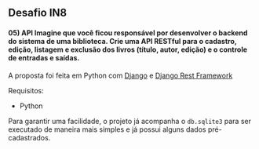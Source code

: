 ## Desafio IN8 
#### 05) API Imagine que você ficou responsável por desenvolver o backend do sistema de uma biblioteca. Crie uma API RESTful para o cadastro, edição, listagem e exclusão dos livros (título, autor, edição) e o controle de entradas e saídas.
A proposta foi feita em Python com [Django](https://www.djangoproject.com/) e [Django Rest Framework](https://www.django-rest-framework.org/) 

Requisitos:
 - Python
 
 Para garantir uma facilidade, o projeto já acompanha o `db.sqlite3` para ser executado de maneira mais simples e já possui alguns dados pré-cadastrados.
 

